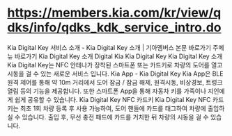 # https://members.kia.com/kr/view/qdks/info/qdks_kdk_service_intro.do

Kia Digital Key 서비스 소개 - Kia Digital Key 소개 | 기아멤버스
본문 바로가기
주메뉴 바로가기
Kia Digital Key 소개
Digital Kia
Kia Digital Key
Kia Digital Key 소개
Kia Digital Key는 NFC 안테나가 장착된 스마트폰 또는
카드키로 차량의 도어를 열고 시동을 걸 수 있는 새로운 서비스 입니다.
Kia App - Kia Digital Key
Kia App은 BLE 원격 제어를 통해 약 10m 
                            거리에서 도어 잠금 / 잠금 해제, 원격시동, 비상경보, 트렁크 열림
                            등의 기능을 제공합니다.
또한 스마트폰 App을 통해 자동차 키를 가족이나 지인에게 쉽게 
                            공유할 수 있습니다.
Kia Digital Key NFC 카드키
Kia Digital Key NFC 카드키는 최초 1회 차량 등록 후 사용 가능하여, 
                            도어 핸들에 카드를 태그하여 차량에 출입하실 수 있습니다.
                            출입 후, 무선 충전 패드에 카드를 거치한 뒤 차량의 시동을 걸 수 있습니다.